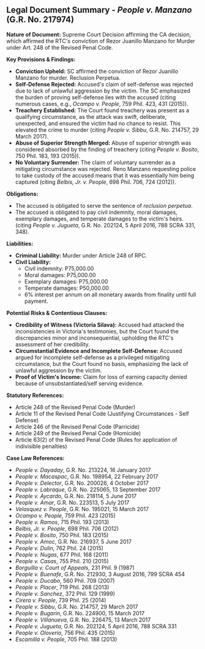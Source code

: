 ## Legal Document Summary - *People v. Manzano* (G.R. No. 217974)

**Nature of Document:** Supreme Court Decision affirming the CA decision, which affirmed the RTC's conviction of Rezor Juanillo Manzano for Murder under Art. 248 of the Revised Penal Code.

**Key Provisions & Findings:**

*   **Conviction Upheld:** SC affirmed the conviction of Rezor Juanillo Manzano for murder. Reclusion Perpetua.
*   **Self-Defense Rejected:** Accused's claim of self-defense was rejected due to lack of unlawful aggression by the victim. The SC emphasized the burden of proving self-defense lies with the accused (citing numerous cases, e.g., *Ocampo v. People*, 759 Phil. 423, 431 (2015)).
*   **Treachery Established:** The Court found treachery was present as a qualifying circumstance, as the attack was swift, deliberate, unexpected, and ensured the victim had no chance to resist. This elevated the crime to murder (citing *People v. Sibbu*, G.R. No. 214757, 29 March 2017).
*   **Abuse of Superior Strength Merged:** Abuse of superior strength was considered absorbed by the finding of treachery (citing *People v. Bosito*, 750 Phil. 183, 193 (2015)).
*   **No Voluntary Surrender:** The claim of voluntary surrender as a mitigating circumstance was rejected. Reno Manzano requesting police to take custody of the accused means that it was essentially him being captured (citing *Belbis, Jr. v. People*, 698 Phil. 706, 724 (2012)).

**Obligations:**

*   The accused is obligated to serve the sentence of *reclusion perpetua*.
*   The accused is obligated to pay civil indemnity, moral damages, exemplary damages, and temperate damages to the victim's heirs. (citing *People v. Jugueta*, G.R. No. 202124, 5 April 2016, 788 SCRA 331, 348).

**Liabilities:**

*   **Criminal Liability:** Murder under Article 248 of RPC.
*   **Civil Liability:**
    *   Civil indemnity: P75,000.00
    *   Moral damages: P75,000.00
    *   Exemplary damages: P75,000.00
    *   Temperate damages: P50,000.00
    *   6% interest per annum on all monetary awards from finality until full payment.

**Potential Risks & Contentious Clauses:**

*   **Credibility of Witness (Victoria Silava):** Accused had attacked the inconsistencies in Victoria's testimonies, but the Court found the discrepancies minor and inconsequential, upholding the RTC's assessment of her credibility.
*   **Circumstantial Evidence and Incomplete Self-Defense:**  Accused argued for incomplete self-defense as a privileged mitigating circumstance, but the Court found no basis, emphasizing the lack of unlawful aggression by the victim.
*   **Proof of Victim's Income:** Claim for loss of earning capacity denied because of unsubstantiated/self serving evidence.

**Statutory References:**

*   Article 248 of the Revised Penal Code (Murder)
*   Article 11 of the Revised Penal Code (Justifying Circumstances - Self Defense)
*   Article 246 of the Revised Penal Code (Parricide)
*   Article 249 of the Revised Penal Code (Homicide)
*   Article 63(2) of the Revised Penal Code (Rules for application of indivisible penalties)

**Case Law References:**

*   *People v. Dayaday*, G.R. No. 213224, 16 January 2017
*   *People v. Macaspac*, G.R. No. 198954, 22 February 2017
*   *People v. Delector*, G.R. No. 200026, 4 October 2017
*   *People v. Labraque*, G.R. No. 225065, 13 September 2017
*   *People v. Aycardo*, G.R. No. 218114, 5 June 2017
*   *People v. Amar*, G.R. No. 223513, 5 July 2017
*   *Velasquez v. People*, G.R. No. 195021, 15 March 2017
*   *Ocampo v. People*, 759 Phil. 423 (2015)
*   *People v. Ramos*, 715 Phil. 193 (2013)
*   *Belbis, Jr. v. People*, 698 Phil. 706 (2012)
*   *People v. Bosito*, 750 Phil. 183 (2015)
*   *People v. Amoc*, G.R. No. 216937, 5 June 2017
*   *People v. Dulin*, 762 Phil. 24 (2015)
*   *People v. Nugas*, 677 Phil. 168 (2011)
*   *People v. Casas*, 755 Phil. 210 (2015)
*   *Borguilla v. Court of Appeals*, 231 Phil. 9 (1987)
*   *People v. Buenafe*, G.R. No. 212930, 3 August 2016, 799 SCRA 454
*   *People v. Ducabo*, 560 Phil. 709 (2007)
*   *People v. Placer*, 719 Phil. 268 (2013)
*   *People v. Sanchez*, 372 Phil. 129 (1999)
*   *Cirera v. People*, 739 Phil. 25 (2014)
*   *People v. Sibbu*, G.R. No. 214757, 29 March 2017
*   *People v. Bugarin*, G.R. No. 224900, 15 March 2017
*   *People v. Villanueva*, G.R. No. 226475, 13 March 2017
*   *People v. Jugueta*, G.R. No. 202124, 5 April 2016, 788 SCRA 331
*   *People v. Oloverio*, 756 Phil. 435 (2015)
*   *Escamilla v. People*, 705 Phil. 188 (2013)
